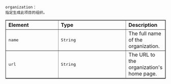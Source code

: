 ```
organization：
指定生成此项目的组织。
```
<table border="1" class="table table-striped">
    <tbody>
    <tr align="left">
        <th style="width:150px">Element</th>
        <th style="width:200px">Type</th>
        <th>Description</th>
    </tr>
    <tr class="b">
        <td>
            <tt>name</tt>
        </td>
        <td>
            <tt>String</tt>
        </td>
        <td>The full name of the organization.</td>
    </tr>
    <tr class="a">
        <td>
            <tt>url</tt>
        </td>
        <td>
            <tt>String</tt>
        </td>
        <td>The URL to the organization's home page.</td>
    </tr>
    </tbody>
</table>